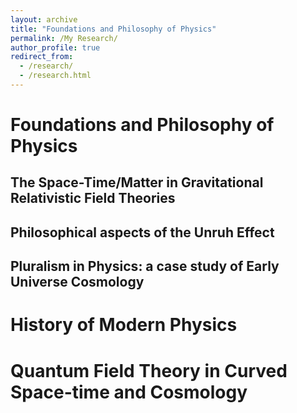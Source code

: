 ```yaml
---
layout: archive
title: "Foundations and Philosophy of Physics"
permalink: /My Research/
author_profile: true
redirect_from: 
  - /research/
  - /research.html
---
```

Foundations and Philosophy of Physics
======


The Space-Time/Matter in Gravitational Relativistic Field Theories
------

Philosophical aspects of the Unruh Effect 
------

Pluralism in Physics: a case study of Early Universe Cosmology  
------

History of Modern Physics
======

Quantum Field Theory in Curved Space-time and Cosmology
======









